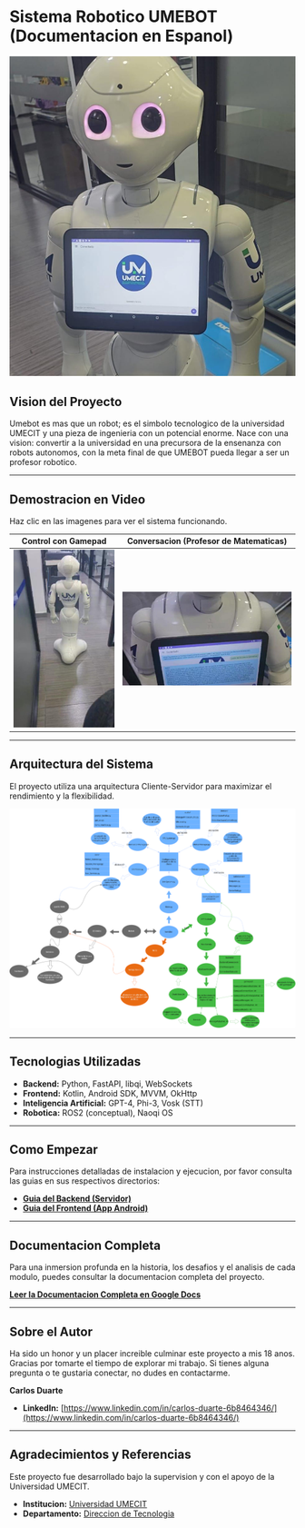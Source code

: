 # Sistema Robotico UMEBOT (Documentacion en Espanol)

![UMEBOT en accion](docs/images/foto_principal_del_robot.jpg)

## Vision del Proyecto

Umebot es mas que un robot; es el simbolo tecnologico de la universidad UMECIT y una pieza de ingenieria con un potencial enorme. Nace con una vision: convertir a la universidad en una precursora de la ensenanza con robots autonomos, con la meta final de que UMEBOT pueda llegar a ser un profesor robotico.

---

## Demostracion en Video

Haz clic en las imagenes para ver el sistema funcionando.

| Control con Gamepad | Conversacion (Profesor de Matematicas) |
| :---: | :---: |
| [![Video del Control Manual](docs/images/miniatura_video_gamepad.png)](https://drive.google.com/file/d/1SCz-Rw5Va8tBe2u_U8WqBJWZ08q9z7A2/view?usp=sharing) | [![Video de Conversacion con IA](docs/images/miniatura_video_profesor.png)](https://drive.google.com/file/d/1SKIK4_gZkM9lJPK7O4PzFqOCA9pbpwPc/view?usp=sharing) |

---

## Arquitectura del Sistema

El proyecto utiliza una arquitectura Cliente-Servidor para maximizar el rendimiento y la flexibilidad.

![Diagrama de Arquitectura](docs/images/UMEbotdrawio.png)

---

## Tecnologias Utilizadas

* **Backend:** Python, FastAPI, libqi, WebSockets
* **Frontend:** Kotlin, Android SDK, MVVM, OkHttp
* **Inteligencia Artificial:** GPT-4, Phi-3, Vosk (STT)
* **Robotica:** ROS2 (conceptual), Naoqi OS

---

## Como Empezar

Para instrucciones detalladas de instalacion y ejecucion, por favor consulta las guias en sus respectivos directorios:

* **[Guia del Backend (Servidor)](backend-python/README.md)**
* **[Guia del Frontend (App Android)](frontend_kotlin/README.md)**

---

## Documentacion Completa

Para una inmersion profunda en la historia, los desafios y el analisis de cada modulo, puedes consultar la documentacion completa del proyecto.

**[Leer la Documentacion Completa en Google Docs](https://docs.google.com/document/d/1S1QWxnhAV4Ik9rURn3ecavuSRjm7s95CjpAvrnoCoAQ/edit?usp=sharing)**

---

## Sobre el Autor

Ha sido un honor y un placer increible culminar este proyecto a mis 18 anos. Gracias por tomarte el tiempo de explorar mi trabajo. Si tienes alguna pregunta o te gustaria conectar, no dudes en contactarme.

**Carlos Duarte**
* **LinkedIn:** [https://www.linkedin.com/in/carlos-duarte-6b8464346/](https://www.linkedin.com/in/carlos-duarte-6b8464346/)

---

## Agradecimientos y Referencias

Este proyecto fue desarrollado bajo la supervision y con el apoyo de la Universidad UMECIT.

* **Institucion:** [Universidad UMECIT](https://umecit.edu.pa/)
* **Departamento:** [Direccion de Tecnologia](https://respaldo.umecit.edu.pa/direccion-de-tecnologia/)


